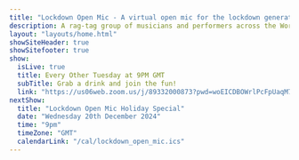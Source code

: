 ```yaml
---
title: "Lockdown Open Mic - A virtual open mic for the lockdown generation"
description: A rag-tag group of musicians and performers across the World, borne of the Covid-19 pandemic and lockdowns who meet every Tuesday night on the internet to sing songs to eachother.
layout: "layouts/home.html"
showSiteHeader: true
showSitefooter: true
show:
  isLive: true
  title: Every Other Tuesday at 9PM GMT
  subTitle: Grab a drink and join the fun!
  link: "https://us06web.zoom.us/j/89332000873?pwd=woEICDBOWrlPcFpUaqM7SQHWio0LHT.1"
nextShow:
  title: "Lockdown Open Mic Holiday Special"
  date: "Wednesday 20th December 2024"
  time: "9pm"
  timeZone: "GMT"
  calendarLink: "/cal/lockdown_open_mic.ics"
---
```


